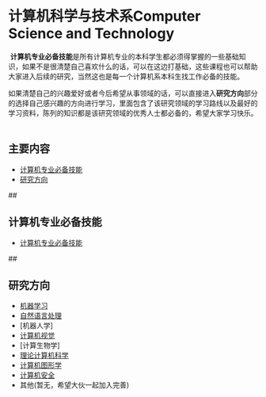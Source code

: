 # 计算机科学与技术系Computer Science and Technology
  **计算机专业必备技能**是所有计算机专业的本科学生都必须得掌握的一些基础知识，如果不是很清楚自己喜欢什么的话，可以在这边打基础，这些课程也可以帮助大家进入后续的研究，当然这也是每一个计算机系本科生找工作必备的技能。
  
   如果清楚自己的兴趣爱好或者今后希望从事领域的话，可以直接进入**研究方向**部分的选择自己感兴趣的方向进行学习，里面包含了该研究领域的学习路线以及最好的学习资料，陈列的知识都是该研究领域的优秀人士都必备的，希望大家学习快乐。
  
## 主要内容
- [计算机专业必备技能](#cs_must)
- [研究方向](#all_rearch_areas) 

##<h2 id="cs_must">计算机专业必备技能</h2> 

- [计算机专业必备技能](https://github.com/JustFollowUs/CS_MUST)

##<h2 id="all_rearch_areas">研究方向</h2> 

- [机器学习](https://github.com/JustFollowUs/Machine-Learning)
- [自然语言处理](https://github.com/JustFollowUs/Natural-Language-Processing)
- [机器人学]
- [计算机视觉](https://github.com/JustFollowUs/Computer-Vision)
- [计算生物学]
- [理论计算机科学](https://github.com/JustFollowUs/Theoretical-Computer-Science)
- [计算机图形学](https://github.com/JustFollowUs/Computer-Graphics)
- [计算机安全](https://github.com/JustFollowUs/Computer-Security)
- 其他(暂无，希望大伙一起加入完善)


